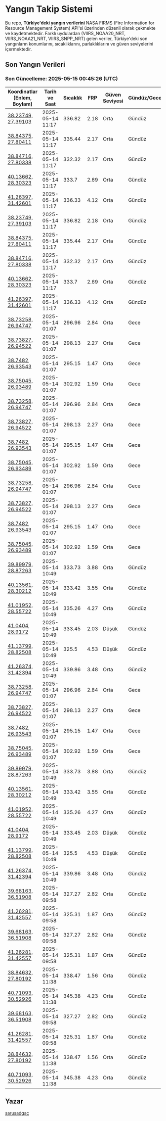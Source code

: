 # Yangın Takip Sistemi

Bu repo, **Türkiye'deki yangın verilerini** NASA FIRMS (Fire Information for Resource Management System) API'si üzerinden düzenli olarak çekmekte ve kaydetmektedir. Farklı uydulardan (VIIRS_NOAA20_NRT, VIIRS_NOAA21_NRT, VIIRS_SNPP_NRT) gelen veriler, Türkiye'deki son yangınların konumlarını, sıcaklıklarını, parlaklıklarını ve güven seviyelerini içermektedir.

## Son Yangın Verileri
### Son Güncelleme: 2025-05-15 00:45:26 (UTC)

| Koordinatlar (Enlem, Boylam) | Tarih ve Saat | Sıcaklık | FRP | Güven Seviyesi | Gündüz/Gece |
|-----------------------------|----------------|----------|-----|----------------|-------------|
| [38.23749, 27.39103](https://www.google.com/maps?q=38.23749,27.39103) | 2025-05-14 11:17 | 336.82 | 2.18 | Orta | Gündüz |
| [38.84375, 27.80411](https://www.google.com/maps?q=38.84375,27.80411) | 2025-05-14 11:17 | 335.44 | 2.17 | Orta | Gündüz |
| [38.84716, 27.80338](https://www.google.com/maps?q=38.84716,27.80338) | 2025-05-14 11:17 | 332.32 | 2.17 | Orta | Gündüz |
| [40.13662, 28.30323](https://www.google.com/maps?q=40.13662,28.30323) | 2025-05-14 11:17 | 333.7 | 2.69 | Orta | Gündüz |
| [41.26397, 31.42601](https://www.google.com/maps?q=41.26397,31.42601) | 2025-05-14 11:17 | 336.33 | 4.12 | Orta | Gündüz |
| [38.23749, 27.39103](https://www.google.com/maps?q=38.23749,27.39103) | 2025-05-14 11:17 | 336.82 | 2.18 | Orta | Gündüz |
| [38.84375, 27.80411](https://www.google.com/maps?q=38.84375,27.80411) | 2025-05-14 11:17 | 335.44 | 2.17 | Orta | Gündüz |
| [38.84716, 27.80338](https://www.google.com/maps?q=38.84716,27.80338) | 2025-05-14 11:17 | 332.32 | 2.17 | Orta | Gündüz |
| [40.13662, 28.30323](https://www.google.com/maps?q=40.13662,28.30323) | 2025-05-14 11:17 | 333.7 | 2.69 | Orta | Gündüz |
| [41.26397, 31.42601](https://www.google.com/maps?q=41.26397,31.42601) | 2025-05-14 11:17 | 336.33 | 4.12 | Orta | Gündüz |
| [38.73258, 26.94747](https://www.google.com/maps?q=38.73258,26.94747) | 2025-05-14 01:07 | 296.96 | 2.84 | Orta | Gece |
| [38.73827, 26.94522](https://www.google.com/maps?q=38.73827,26.94522) | 2025-05-14 01:07 | 298.13 | 2.27 | Orta | Gece |
| [38.7482, 26.93543](https://www.google.com/maps?q=38.7482,26.93543) | 2025-05-14 01:07 | 295.15 | 1.47 | Orta | Gece |
| [38.75045, 26.93489](https://www.google.com/maps?q=38.75045,26.93489) | 2025-05-14 01:07 | 302.92 | 1.59 | Orta | Gece |
| [38.73258, 26.94747](https://www.google.com/maps?q=38.73258,26.94747) | 2025-05-14 01:07 | 296.96 | 2.84 | Orta | Gece |
| [38.73827, 26.94522](https://www.google.com/maps?q=38.73827,26.94522) | 2025-05-14 01:07 | 298.13 | 2.27 | Orta | Gece |
| [38.7482, 26.93543](https://www.google.com/maps?q=38.7482,26.93543) | 2025-05-14 01:07 | 295.15 | 1.47 | Orta | Gece |
| [38.75045, 26.93489](https://www.google.com/maps?q=38.75045,26.93489) | 2025-05-14 01:07 | 302.92 | 1.59 | Orta | Gece |
| [38.73258, 26.94747](https://www.google.com/maps?q=38.73258,26.94747) | 2025-05-14 01:07 | 296.96 | 2.84 | Orta | Gece |
| [38.73827, 26.94522](https://www.google.com/maps?q=38.73827,26.94522) | 2025-05-14 01:07 | 298.13 | 2.27 | Orta | Gece |
| [38.7482, 26.93543](https://www.google.com/maps?q=38.7482,26.93543) | 2025-05-14 01:07 | 295.15 | 1.47 | Orta | Gece |
| [38.75045, 26.93489](https://www.google.com/maps?q=38.75045,26.93489) | 2025-05-14 01:07 | 302.92 | 1.59 | Orta | Gece |
| [39.89979, 28.87263](https://www.google.com/maps?q=39.89979,28.87263) | 2025-05-14 10:49 | 333.73 | 3.88 | Orta | Gündüz |
| [40.13561, 28.30212](https://www.google.com/maps?q=40.13561,28.30212) | 2025-05-14 10:49 | 333.42 | 3.55 | Orta | Gündüz |
| [41.01952, 28.55722](https://www.google.com/maps?q=41.01952,28.55722) | 2025-05-14 10:49 | 335.26 | 4.27 | Orta | Gündüz |
| [41.0404, 28.9172](https://www.google.com/maps?q=41.0404,28.9172) | 2025-05-14 10:49 | 333.45 | 2.03 | Düşük | Gündüz |
| [41.13799, 28.82508](https://www.google.com/maps?q=41.13799,28.82508) | 2025-05-14 10:49 | 325.5 | 4.53 | Düşük | Gündüz |
| [41.26374, 31.42394](https://www.google.com/maps?q=41.26374,31.42394) | 2025-05-14 10:49 | 339.86 | 3.48 | Orta | Gündüz |
| [38.73258, 26.94747](https://www.google.com/maps?q=38.73258,26.94747) | 2025-05-14 01:07 | 296.96 | 2.84 | Orta | Gece |
| [38.73827, 26.94522](https://www.google.com/maps?q=38.73827,26.94522) | 2025-05-14 01:07 | 298.13 | 2.27 | Orta | Gece |
| [38.7482, 26.93543](https://www.google.com/maps?q=38.7482,26.93543) | 2025-05-14 01:07 | 295.15 | 1.47 | Orta | Gece |
| [38.75045, 26.93489](https://www.google.com/maps?q=38.75045,26.93489) | 2025-05-14 01:07 | 302.92 | 1.59 | Orta | Gece |
| [39.89979, 28.87263](https://www.google.com/maps?q=39.89979,28.87263) | 2025-05-14 10:49 | 333.73 | 3.88 | Orta | Gündüz |
| [40.13561, 28.30212](https://www.google.com/maps?q=40.13561,28.30212) | 2025-05-14 10:49 | 333.42 | 3.55 | Orta | Gündüz |
| [41.01952, 28.55722](https://www.google.com/maps?q=41.01952,28.55722) | 2025-05-14 10:49 | 335.26 | 4.27 | Orta | Gündüz |
| [41.0404, 28.9172](https://www.google.com/maps?q=41.0404,28.9172) | 2025-05-14 10:49 | 333.45 | 2.03 | Düşük | Gündüz |
| [41.13799, 28.82508](https://www.google.com/maps?q=41.13799,28.82508) | 2025-05-14 10:49 | 325.5 | 4.53 | Düşük | Gündüz |
| [41.26374, 31.42394](https://www.google.com/maps?q=41.26374,31.42394) | 2025-05-14 10:49 | 339.86 | 3.48 | Orta | Gündüz |
| [39.68163, 36.51908](https://www.google.com/maps?q=39.68163,36.51908) | 2025-05-14 09:58 | 327.27 | 2.82 | Orta | Gündüz |
| [41.26281, 31.42557](https://www.google.com/maps?q=41.26281,31.42557) | 2025-05-14 09:58 | 325.31 | 1.87 | Orta | Gündüz |
| [39.68163, 36.51908](https://www.google.com/maps?q=39.68163,36.51908) | 2025-05-14 09:58 | 327.27 | 2.82 | Orta | Gündüz |
| [41.26281, 31.42557](https://www.google.com/maps?q=41.26281,31.42557) | 2025-05-14 09:58 | 325.31 | 1.87 | Orta | Gündüz |
| [38.84632, 27.80192](https://www.google.com/maps?q=38.84632,27.80192) | 2025-05-14 11:38 | 338.47 | 1.56 | Orta | Gündüz |
| [40.71093, 30.52926](https://www.google.com/maps?q=40.71093,30.52926) | 2025-05-14 11:38 | 345.38 | 4.23 | Orta | Gündüz |
| [39.68163, 36.51908](https://www.google.com/maps?q=39.68163,36.51908) | 2025-05-14 09:58 | 327.27 | 2.82 | Orta | Gündüz |
| [41.26281, 31.42557](https://www.google.com/maps?q=41.26281,31.42557) | 2025-05-14 09:58 | 325.31 | 1.87 | Orta | Gündüz |
| [38.84632, 27.80192](https://www.google.com/maps?q=38.84632,27.80192) | 2025-05-14 11:38 | 338.47 | 1.56 | Orta | Gündüz |
| [40.71093, 30.52926](https://www.google.com/maps?q=40.71093,30.52926) | 2025-05-14 11:38 | 345.38 | 4.23 | Orta | Gündüz |

## Yazar

[sarusadgac](https://x.com/sarusadgac)

